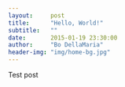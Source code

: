 ```yaml
---
layout:     post
title:      "Hello, World!"
subtitle:   ""
date:       2015-01-19 23:30:00
author:     "Bo DellaMaria"
header-img: "img/home-bg.jpg"
---
```


<p>Test post</p>
